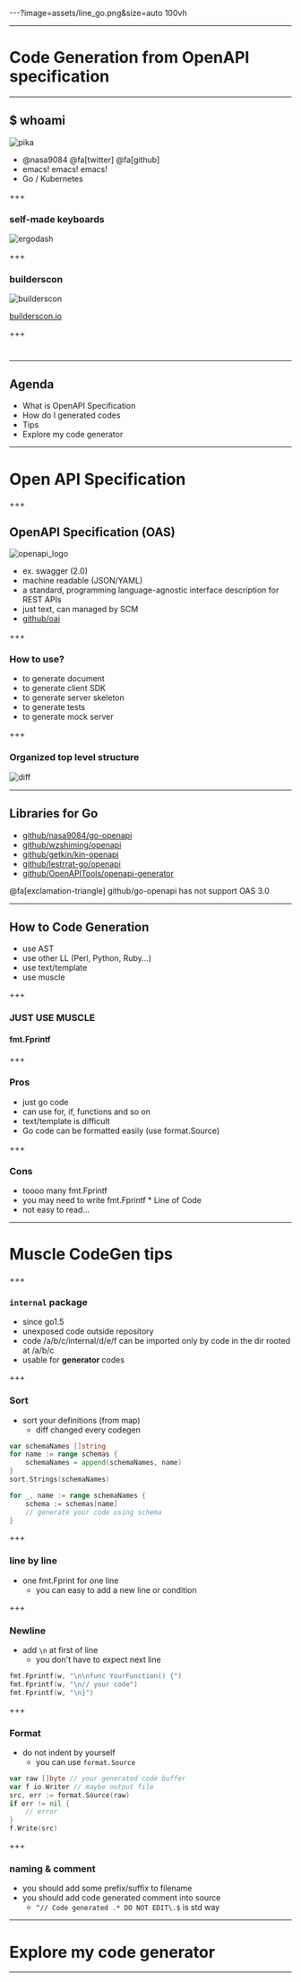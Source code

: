 ---?image=assets/line_go.png&size=auto 100vh

---

# Code Generation from OpenAPI specification

---

## $ whoami

![pika](assets/pika.png)
* @nasa9084 @fa[twitter] @fa[github]
* emacs! emacs! emacs!
* Go / Kubernetes

+++

### self-made keyboards

![ergodash](assets/ergodash.jpg)

+++

### builderscon

![builderscon](assets/builderscon.png)

[builderscon.io](https://builderscon.io)

+++

# </advertise>

---

## Agenda

* What is OpenAPI Specification
* How do I generated codes
* Tips
* Explore my code generator

---

# Open API Specification

+++

## OpenAPI Specification (OAS)

![openapi_logo](assets/openapi.png)

* ex. swagger (2.0)
* machine readable (JSON/YAML)
* a standard, programming language-agnostic interface description for REST APIs
* just text, can managed by SCM
* [github/oai](https://github.com/oai)

+++

### How to use?

* to generate document
* to generate client SDK
* to generate server skeleton
* to generate tests
* to generate mock server

+++

### Organized top level structure

![diff](assets/diff_oas_and_swagger.png)

---

## Libraries for Go

* [github/nasa9084/go-openapi](https://github.com/nasa9084/go-openapi)
* [github/wzshiming/openapi](https://github.com/wzshiming/openapi)
* [github/getkin/kin-openapi](https://github.com/getkin/kin-openapi)
* [github/lestrrat-go/openapi](https://github.com/lestrrat-go/openapi)
* [github/OpenAPITools/openapi-generator](https://github.com/OpenAPITools/openapi-generator)

@fa[exclamation-triangle] github/go-openapi has not support OAS 3.0

---

## How to Code Generation

* use AST
* use other LL (Perl, Python, Ruby...)
* use text/template
* use muscle

+++

### JUST USE MUSCLE
#### fmt.Fprintf

+++

### Pros

* just go code
* can use for, if, functions and so on
* text/template is difficult
* Go code can be formatted easily (use format.Source)

+++

### Cons

* toooo many fmt.Fprintf
* you may need to write fmt.Fprintf * Line of Code
* not easy to read...

---

# Muscle CodeGen tips

+++

### `internal` package

* since go1.5
* unexposed code outside repository
* code /a/b/c/internal/d/e/f can be imported only by code in the dir rooted at /a/b/c
* usable for **generator** codes

+++

### Sort
* sort your definitions (from map)
  * diff changed every codegen

``` go
var schemaNames []string
for name := range schemas {
    schemaNames = append(schemaNames, name)
}
sort.Strings(schemaNames)

for _, name := range schemaNames {
    schema := schemas[name]
    // generate your code using schema
}
```

+++

### line by line

* one fmt.Fprint for one line
  * you can easy to add a new line or condition

+++

### Newline

* add `\n` at first of line
  * you don't have to expect next line

``` go
fmt.Fprintf(w, "\n\nfunc YourFunction() {")
fmt.Fprintf(w, "\n// your code")
fmt.Fprintf(w, "\n}")
```

+++

### Format

* do not indent by yourself
  * you can use `format.Source`

``` go
var raw []byte // your generated code buffer
var f io.Writer // maybe output file
src, err := format.Source(raw)
if err != nil {
    // error
}
f.Write(src)

```

+++

### naming & comment

* you should add some prefix/suffix to filename
* you should add code generated comment into source
  * `^// Code generated .* DO NOT EDIT\.$` is std way

---

# Explore my code generator

---

# </slide>
